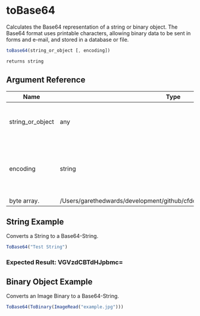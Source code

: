 # toBase64

 Calculates the Base64 representation of a string or binary
 object. The Base64 format uses printable characters, allowing
 binary data to be sent in forms and e-mail, and stored in a
 database or file.

```javascript
toBase64(string_or_object [, encoding])
```

```javascript
returns string
```

## Argument Reference

| Name | Type | Required | Default | Description | Values |
| --- | --- | --- | --- | --- | --- |
| string_or_object | any | Yes |  | A string, the name of a string, or a binary object. |  |
| encoding | string | No |  | For a string, defines how characters are represented in a
 byte array. | /Users/garethedwards/development/github/cfdocs/docs/functions/tobase64.md|utf-16 |

## String Example

Converts a String to a Base64-String.

```javascript
ToBase64("Test String")
```

### Expected Result: VGVzdCBTdHJpbmc=

## Binary Object Example

Converts an Image Binary to a Base64-String.

```javascript
ToBase64(ToBinary(ImageRead("example.jpg")))
```
